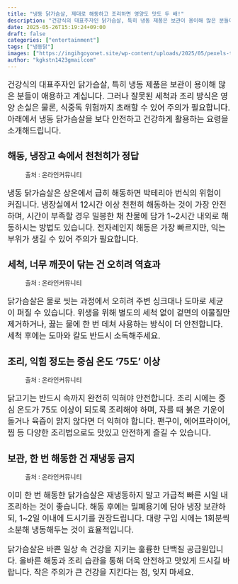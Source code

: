 ```yaml
---
title: "냉동 닭가슴살, 제대로 해동하고 조리하면 영양도 맛도 두 배!"
description: "건강식의 대표주자인 닭가슴살, 특히 냉동 제품은 보관이 용이해 많은 분들이 애용하고 계십니다. 그러나 잘못된 세척과 조리 방식은 영양 손실은 물론, 식중독 위험까지 초래할 수 있어 주의가 필요합니다. 아래에서 냉동 닭가슴살을 보다 안전하고 건강하게 활용하는 요령을 소개"
date: 2025-05-26T15:19:24+09:00
draft: false
categories: ["entertainment"]
tags: ["냉동닭"]
images: ["https://ingihgoyonet.site/wp-content/uploads/2025/05/pexels-towfiqu-barbhuiya-3440682-26707585-1024x683.jpg", "https://ingihgoyonet.site/wp-content/uploads/2025/05/pexels-kevin-malik-9016550-683x1024.jpg", "https://ingihgoyonet.site/wp-content/uploads/2025/05/pexels-harry-dona-2338407-1-1024x683.jpg", "https://ingihgoyonet.site/wp-content/uploads/2025/05/pexels-leeloothefirst-5769380-684x1024.jpg"]
author: "kgkstn1423gmailcom"
---
```


<p style="font-size:18px">건강식의 대표주자인 닭가슴살, 특히 냉동 제품은 보관이 용이해 많은 분들이 애용하고 계십니다. 그러나 잘못된 세척과 조리 방식은 영양 손실은 물론, 식중독 위험까지 초래할 수 있어 주의가 필요합니다. 아래에서 냉동 닭가슴살을 보다 안전하고 건강하게 활용하는 요령을 소개해드립니다.</p> <h2 >해동, 냉장고 속에서 천천히가 정답</h2> <figure ><img src="https://ingihgoyonet.site/wp-content/uploads/2025/05/pexels-towfiqu-barbhuiya-3440682-26707585-1024x683.jpg" alt="" style="aspect-ratio:16/9;object-fit:cover"/><figcaption >출처 : 온라인커뮤니티</figcaption></figure> <p style="font-size:18px">냉동 닭가슴살은 상온에서 급히 해동하면 박테리아 번식의 위험이 커집니다. 냉장실에서 12시간 이상 천천히 해동하는 것이 가장 안전하며, 시간이 부족할 경우 밀봉한 채 찬물에 담가 1~2시간 내외로 해동하시는 방법도 있습니다. 전자레인지 해동은 가장 빠르지만, 익는 부위가 생길 수 있어 주의가 필요합니다.</p> <h2 >세척, 너무 깨끗이 닦는 건 오히려 역효과</h2> <figure ><img src="https://ingihgoyonet.site/wp-content/uploads/2025/05/pexels-kevin-malik-9016550-683x1024.jpg" alt="" style="aspect-ratio:16/9;object-fit:cover"/><figcaption >출처 : 온라인커뮤니티</figcaption></figure> <p style="font-size:18px">닭가슴살은 물로 씻는 과정에서 오히려 주변 싱크대나 도마로 세균이 퍼질 수 있습니다. 위생을 위해 별도의 세척 없이 겉면의 이물질만 제거하거나, 끓는 물에 한 번 데쳐 사용하는 방식이 더 안전합니다. 세척 후에는 도마와 칼도 반드시 소독해주세요.</p> <h2 >조리, 익힘 정도는 중심 온도 ‘75도’ 이상</h2> <figure ><img src="https://ingihgoyonet.site/wp-content/uploads/2025/05/pexels-harry-dona-2338407-1-1024x683.jpg" alt="" style="aspect-ratio:16/9;object-fit:cover"/><figcaption >출처 : 온라인커뮤니티</figcaption></figure> <p style="font-size:18px">닭고기는 반드시 속까지 완전히 익혀야 안전합니다. 조리 시에는 중심 온도가 75도 이상이 되도록 조리해야 하며, 자를 때 붉은 기운이 돌거나 육즙이 맑지 않다면 더 익혀야 합니다. 팬구이, 에어프라이어, 찜 등 다양한 조리법으로도 맛있고 안전하게 즐길 수 있습니다.</p> <h2 >보관, 한 번 해동한 건 재냉동 금지</h2> <figure ><img src="https://ingihgoyonet.site/wp-content/uploads/2025/05/pexels-leeloothefirst-5769380-684x1024.jpg" alt="" style="aspect-ratio:16/9;object-fit:cover"/><figcaption >출처 : 온라인커뮤니티</figcaption></figure> <p style="font-size:18px">이미 한 번 해동한 닭가슴살은 재냉동하지 말고 가급적 빠른 시일 내 조리하는 것이 좋습니다. 해동 후에는 밀폐용기에 담아 냉장 보관하되, 1~2일 이내에 드시기를 권장드립니다. 대량 구입 시에는 1회분씩 소분해 냉동해두는 것이 효율적입니다.</p> <p style="font-size:18px">닭가슴살은 바쁜 일상 속 건강을 지키는 훌륭한 단백질 공급원입니다. 올바른 해동과 조리 습관을 통해 더욱 안전하고 맛있게 드시길 바랍니다. 작은 주의가 큰 건강을 지킨다는 점, 잊지 마세요.</p>